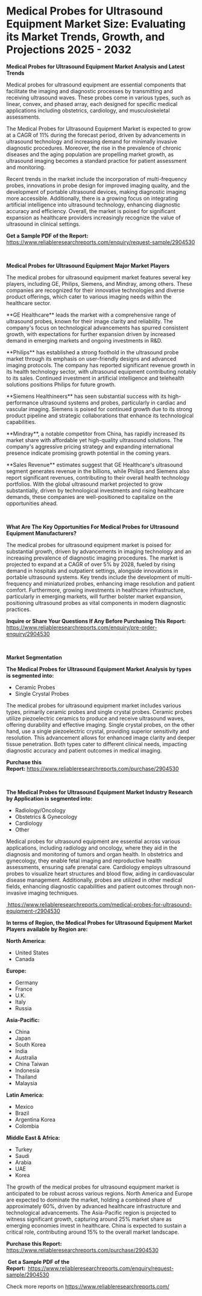 <p><h1>Medical Probes for Ultrasound Equipment Market Size: Evaluating its Market Trends, Growth, and Projections 2025 - 2032</h1></p><p><strong>Medical Probes for Ultrasound Equipment Market Analysis and Latest Trends</strong></p>
<p><p>Medical probes for ultrasound equipment are essential components that facilitate the imaging and diagnostic processes by transmitting and receiving ultrasound waves. These probes come in various types, such as linear, convex, and phased array, each designed for specific medical applications including obstetrics, cardiology, and musculoskeletal assessments. </p><p>The Medical Probes for Ultrasound Equipment Market is expected to grow at a CAGR of 11% during the forecast period, driven by advancements in ultrasound technology and increasing demand for minimally invasive diagnostic procedures. Moreover, the rise in the prevalence of chronic diseases and the aging population are propelling market growth, as ultrasound imaging becomes a standard practice for patient assessment and monitoring.</p><p>Recent trends in the market include the incorporation of multi-frequency probes, innovations in probe design for improved imaging quality, and the development of portable ultrasound devices, making diagnostic imaging more accessible. Additionally, there is a growing focus on integrating artificial intelligence into ultrasound technology, enhancing diagnostic accuracy and efficiency. Overall, the market is poised for significant expansion as healthcare providers increasingly recognize the value of ultrasound in clinical settings.</p></p>
<p><strong>Get a Sample PDF of the Report:&nbsp;</strong> <a href="https://www.reliableresearchreports.com/enquiry/request-sample/2904530?utm_campaign=3057&utm_medium=2&utm_source=Github&utm_content=ia&utm_term=12032025&utm_id=medical-probes-for-ultrasound-equipment">https://www.reliableresearchreports.com/enquiry/request-sample/2904530</a></p>
<p>&nbsp;</p>
<p><strong>Medical Probes for Ultrasound Equipment Major Market Players</strong></p>
<p><p>The medical probes for ultrasound equipment market features several key players, including GE, Philips, Siemens, and Mindray, among others. These companies are recognized for their innovative technologies and diverse product offerings, which cater to various imaging needs within the healthcare sector.</p><p>**GE Healthcare** leads the market with a comprehensive range of ultrasound probes, known for their image clarity and reliability. The company's focus on technological advancements has spurred consistent growth, with expectations for further expansion driven by increased demand in emerging markets and ongoing investments in R&D.</p><p>**Philips** has established a strong foothold in the ultrasound probe market through its emphasis on user-friendly designs and advanced imaging protocols. The company has reported significant revenue growth in its health technology sector, with ultrasound equipment contributing notably to its sales. Continued investment in artificial intelligence and telehealth solutions positions Philips for future growth.</p><p>**Siemens Healthineers** has seen substantial success with its high-performance ultrasound systems and probes, particularly in cardiac and vascular imaging. Siemens is poised for continued growth due to its strong product pipeline and strategic collaborations that enhance its technological capabilities.</p><p>**Mindray**, a notable competitor from China, has rapidly increased its market share with affordable yet high-quality ultrasound solutions. The company's aggressive pricing strategy and expanding international presence indicate promising growth potential in the coming years.</p><p>**Sales Revenue** estimates suggest that GE Healthcare's ultrasound segment generates revenue in the billions, while Philips and Siemens also report significant revenues, contributing to their overall health technology portfolios. With the global ultrasound market projected to grow substantially, driven by technological investments and rising healthcare demands, these companies are well-positioned to capitalize on the opportunities ahead.</p></p>
<p>&nbsp;</p>
<p><strong>What Are The Key Opportunities For Medical Probes for Ultrasound Equipment Manufacturers?</strong></p>
<p><p>The medical probes for ultrasound equipment market is poised for substantial growth, driven by advancements in imaging technology and an increasing prevalence of diagnostic imaging procedures. The market is projected to expand at a CAGR of over 5% by 2028, fueled by rising demand in hospitals and outpatient settings, alongside innovations in portable ultrasound systems. Key trends include the development of multi-frequency and miniaturized probes, enhancing image resolution and patient comfort. Furthermore, growing investments in healthcare infrastructure, particularly in emerging markets, will further bolster market expansion, positioning ultrasound probes as vital components in modern diagnostic practices.</p></p>
<p><strong>Inquire or Share Your Questions If Any Before Purchasing This Report:</strong> <a href="https://www.reliableresearchreports.com/enquiry/pre-order-enquiry/2904530?utm_campaign=3057&utm_medium=2&utm_source=Github&utm_content=ia&utm_term=12032025&utm_id=medical-probes-for-ultrasound-equipment">https://www.reliableresearchreports.com/enquiry/pre-order-enquiry/2904530</a></p>
<p>&nbsp;</p>
<p><strong>Market Segmentation</strong></p>
<p><strong>The Medical Probes for Ultrasound Equipment Market Analysis by types is segmented into:</strong></p>
<p><ul><li>Ceramic Probes</li><li>Single Crystal Probes</li></ul></p>
<p><p>The medical probes for ultrasound equipment market includes various types, primarily ceramic probes and single crystal probes. Ceramic probes utilize piezoelectric ceramics to produce and receive ultrasound waves, offering durability and effective imaging. Single crystal probes, on the other hand, use a single piezoelectric crystal, providing superior sensitivity and resolution. This advancement allows for enhanced image clarity and deeper tissue penetration. Both types cater to different clinical needs, impacting diagnostic accuracy and patient outcomes in medical imaging.</p></p>
<p><strong>Purchase this Report:&nbsp;</strong><a href="https://www.reliableresearchreports.com/purchase/2904530?utm_campaign=3057&utm_medium=2&utm_source=Github&utm_content=ia&utm_term=12032025&utm_id=medical-probes-for-ultrasound-equipment">https://www.reliableresearchreports.com/purchase/2904530</a></p>
<p>&nbsp;</p>
<p><strong>The Medical Probes for Ultrasound Equipment Market Industry Research by Application is segmented into:</strong></p>
<p><ul><li>Radiology/Oncology</li><li>Obstetrics & Gynecology</li><li>Cardiology</li><li>Other</li></ul></p>
<p><p>Medical probes for ultrasound equipment are essential across various applications, including radiology and oncology, where they aid in the diagnosis and monitoring of tumors and organ health. In obstetrics and gynecology, they enable fetal imaging and reproductive health assessments, ensuring safe prenatal care. Cardiology employs ultrasound probes to visualize heart structures and blood flow, aiding in cardiovascular disease management. Additionally, probes are utilized in other medical fields, enhancing diagnostic capabilities and patient outcomes through non-invasive imaging techniques.</p></p>
<p><a href="https://www.reliableresearchreports.com/medical-probes-for-ultrasound-equipment-r2904530?utm_campaign=3057&utm_medium=2&utm_source=Github&utm_content=ia&utm_term=12032025&utm_id=medical-probes-for-ultrasound-equipment">&nbsp;https://www.reliableresearchreports.com/medical-probes-for-ultrasound-equipment-r2904530</a></p>
<p><strong>In terms of Region, the Medical Probes for Ultrasound Equipment Market Players available by Region are:</strong></p>
<p>
    <p> <strong> North America: </strong>
        <ul>
            <li>United States</li>
            <li>Canada</li>
        </ul>
        </p> 
    <p> <strong> Europe: </strong>
        <ul>
            <li>Germany</li>
            <li>France</li>
            <li>U.K.</li>
            <li>Italy</li>
            <li>Russia</li>
        </ul>
        </p> 
    <p> <strong> Asia-Pacific: </strong>
        <ul>
            <li>China</li>
            <li>Japan</li>
            <li>South Korea</li>
            <li>India</li>
            <li>Australia</li>
            <li>China Taiwan</li>
            <li>Indonesia</li>
            <li>Thailand</li>
            <li>Malaysia</li>
        </ul>
        </p> 
    <p> <strong> Latin America: </strong>
        <ul>
            <li>Mexico</li>
            <li>Brazil</li>
            <li>Argentina Korea</li>
            <li>Colombia</li>
        </ul>
        </p> 
    <p> <strong> Middle East & Africa: </strong>
        <ul>
            <li>Turkey</li>
            <li>Saudi</li>
            <li>Arabia</li>
            <li>UAE</li>
            <li>Korea</li>
        </ul>
    </p>
    </p>
<p><p>The growth of the medical probes for ultrasound equipment market is anticipated to be robust across various regions. North America and Europe are expected to dominate the market, holding a combined share of approximately 60%, driven by advanced healthcare infrastructure and technological advancements. The Asia-Pacific region is projected to witness significant growth, capturing around 25% market share as emerging economies invest in healthcare. China is expected to sustain a critical role, contributing around 15% to the overall market landscape.</p></p>
<p><strong>Purchase this Report: </strong><a href="https://www.reliableresearchreports.com/purchase/2904530?utm_campaign=3057&utm_medium=2&utm_source=Github&utm_content=ia&utm_term=12032025&utm_id=medical-probes-for-ultrasound-equipment">https://www.reliableresearchreports.com/purchase/2904530</a></p>
<p>&nbsp;<strong>Get a Sample PDF of the Report:&nbsp;&nbsp;</strong><a href="https://www.reliableresearchreports.com/enquiry/request-sample/2904530?utm_campaign=3057&utm_medium=2&utm_source=Github&utm_content=ia&utm_term=12032025&utm_id=medical-probes-for-ultrasound-equipment">https://www.reliableresearchreports.com/enquiry/request-sample/2904530</a></p>
<p><strong></strong></p>
<p>Check more reports on <a href="https://www.reliableresearchreports.com/?utm_campaign=3057&utm_medium=2&utm_source=Github&utm_content=ia&utm_term=12032025&utm_id=medical-probes-for-ultrasound-equipment">https://www.reliableresearchreports.com/</a></p>
